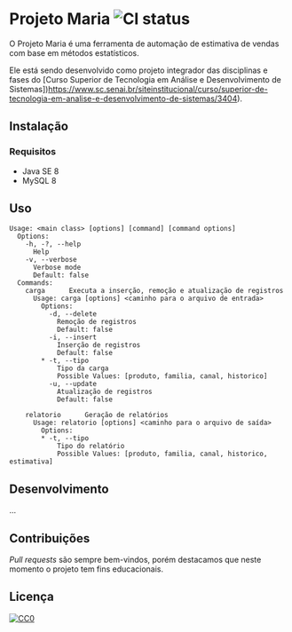# Projeto Maria ![CI status](https://img.shields.io/badge/build-passing-brightgreen.svg)

O Projeto Maria é uma ferramenta de automação de estimativa de vendas com base em métodos estatísticos.

Ele está sendo desenvolvido como projeto integrador das disciplinas e fases do [Curso Superior de Tecnologia em Análise e Desenvolvimento de Sistemas])https://www.sc.senai.br/siteinstitucional/curso/superior-de-tecnologia-em-analise-e-desenvolvimento-de-sistemas/3404).

## Instalação

### Requisitos

* Java SE 8
* MySQL 8

## Uso

```
Usage: <main class> [options] [command] [command options]
  Options:
    -h, -?, --help
      Help
    -v, --verbose
      Verbose mode
      Default: false
  Commands:
    carga      Executa a inserção, remoção e atualização de registros
      Usage: carga [options] <caminho para o arquivo de entrada>
        Options:
          -d, --delete
            Remoção de registros
            Default: false
          -i, --insert
            Inserção de registros
            Default: false
        * -t, --tipo
            Tipo da carga
            Possible Values: [produto, familia, canal, historico]
          -u, --update
            Atualização de registros
            Default: false

    relatorio      Geração de relatórios
      Usage: relatorio [options] <caminho para o arquivo de saída>
        Options:
        * -t, --tipo
            Tipo do relatório
            Possible Values: [produto, familia, canal, historico, estimativa]
```

## Desenvolvimento

...

## Contribuições

*Pull requests* são sempre bem-vindos, porém destacamos que neste momento o projeto tem fins educacionais. 

## Licença

[![CC0](https://licensebuttons.net/p/zero/1.0/88x31.png)](https://creativecommons.org/publicdomain/zero/1.0/)